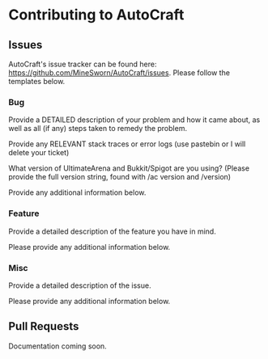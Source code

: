 # Contributing to AutoCraft

## Issues

AutoCraft's issue tracker can be found here: https://github.com/MineSworn/AutoCraft/issues. Please follow the templates below.

### Bug

Provide a DETAILED description of your problem and how it came about, as well as all (if any) steps taken to remedy the problem.


Provide any RELEVANT stack traces or error logs (use pastebin or I will delete your ticket)


What version of UltimateArena and Bukkit/Spigot are you using? (Please provide the full version string, found with /ac version and /version)


Provide any additional information below.

### Feature

Provide a detailed description of the feature you have in mind.

Please provide any additional information below.

### Misc

Provide a detailed description of the issue.

Please provide any additional information below.

## Pull Requests

Documentation coming soon.